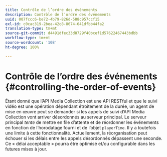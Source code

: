 ```yaml
---
title: Contrôle de l’ordre des événements
description: Contrôle de l’ordre des événements
uuid: 007fccc6-be72-4b79-826d-588c957ccf15
exl-id: c0cac319-2bea-42c8-8674-641dfbb44fa2
translation-type: tm+mt
source-git-commit: d4491dfec33d8729f40bcef1d57622467443bdbb
workflow-type: tm+mt
source-wordcount: '108'
ht-degree: 100%

---
```


# Contrôle de l’ordre des événements {#controlling-the-order-of-events}

Étant donné que l’API Media Collection est une API RESTful et que le suivi vidéo est une opération dépendant étroitement de la durée, un agent de mise en œuvre peut se demander si les appels de suivi d’API Media Collection vont arriver désordonnés au serveur principal. Le serveur principal *tente* de mettre en file d’attente et de réordonner les événements en fonction de l’horodatage fourni et de l’objet `playerTime`. Il y a toutefois une limite à cette fonctionnalité. Actuellement, la réorganisation peut échouer si les délais entre les appels désordonnés dépassent une seconde. Ce « délai acceptable » pourra être optimisé et/ou configurable dans les futures mises à jour.
